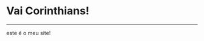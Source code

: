 <!DOCTYPE html>
<html lang="en">
<head>
    <meta charset="UTF-8">
    <meta name="viewport" content="width=device-width, initial-scale=1.0">
    <title>Matheus lopes</title>
    
</head>
<body>
    <h1> Vai Corinthians!</h1>
    <hr>
    <p> este é o meu site!</p>
    <link rel="shortcut icon" href="logo_corinthians_001.jpg" type="image/x-icon">
    
</body>
</html>
